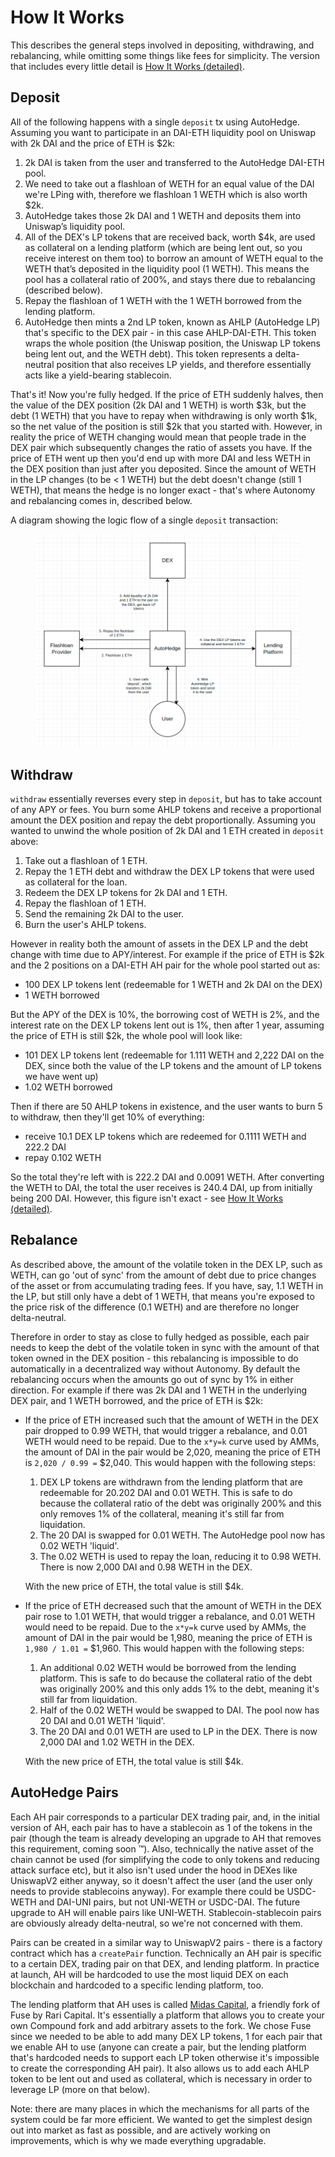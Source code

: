 # How It Works

This describes the general steps involved in depositing, withdrawing, and rebalancing, while omitting some things like fees for simplicity. The version that includes every little detail is [How It Works (detailed)](https://app.gitbook.com/o/-MeA5RrsH6Q0j4yLUM7C/s/-MeA4rd8vgaMQcZpHyck/\~/changes/qfyK1EUZ2nvHVqQLLQdb/autonomy-network/products/autohedgev2/how-it-works-detailed).

## Deposit

All of the following happens with a single `deposit` tx using AutoHedge. Assuming you want to participate in an DAI-ETH liquidity pool on Uniswap with 2k DAI and the price of ETH is $2k:

1. 2k DAI is taken from the user and transferred to the AutoHedge DAI-ETH pool.
2. We need to take out a flashloan of WETH for an equal value of the DAI we're LPing with, therefore we flashloan 1 WETH which is also worth $2k.
3. AutoHedge takes those 2k DAI and 1 WETH and deposits them into Uniswap’s liquidity pool.
4. All of the DEX's LP tokens that are received back, worth $4k, are used as collateral on a lending platform (which are being lent out, so you receive interest on them too) to borrow an amount of WETH equal to the WETH that’s deposited in the liquidity pool (1 WETH). This means the pool has a collateral ratio of 200%, and stays there due to rebalancing (described below).
5. Repay the flashloan of 1 WETH with the 1 WETH borrowed from the lending platform.
6. AutoHedge then mints a 2nd LP token, known as AHLP (AutoHedge LP) that's specific to the DEX pair - in this case AHLP-DAI-ETH. This token wraps the whole position (the Uniswap position, the Uniswap LP tokens being lent out, and the WETH debt). This token represents a delta-neutral position that also receives LP yields, and therefore essentially acts like a yield-bearing stablecoin.

That's it! Now you're fully hedged. If the price of ETH suddenly halves, then the value of the DEX position (2k DAI and 1 WETH) is worth $3k, but the debt (1 WETH) that you have to repay when withdrawing is only worth $1k, so the net value of the position is still $2k that you started with. However, in reality the price of WETH changing would mean that people trade in the DEX pair which subsequently changes the ratio of assets you have. If the price of ETH went up then you'd end up with more DAI and less WETH in the DEX position than just after you deposited. Since the amount of WETH in the LP changes (to be < 1 WETH) but the debt doesn't change (still 1 WETH), that means the hedge is no longer exact - that's where Autonomy and rebalancing comes in, described below.

A diagram showing the logic flow of a single `deposit` transaction:

<figure><img src="../../../.gitbook/assets/Screenshot from 2022-08-28 18-41-09.png" alt=""><figcaption></figcaption></figure>

## Withdraw

`withdraw` essentially reverses every step in `deposit`, but has to take account of any APY or fees. You burn some AHLP tokens and receive a proportional amount the DEX position and repay the debt proportionally. Assuming you wanted to unwind the whole position of 2k DAI and 1 ETH created in `deposit` above:

1. Take out a flashloan of 1 ETH.
2. Repay the 1 ETH debt and withdraw the DEX LP tokens that were used as collateral for the loan.
3. Redeem the DEX LP tokens for 2k DAI and 1 ETH.
4. Repay the flashloan of 1 ETH.
5. Send the remaining 2k DAI to the user.
6. Burn the user's AHLP tokens.

However in reality both the amount of assets in the DEX LP and the debt change with time due to APY/interest. For example if the price of ETH is $2k and the 2 positions on a DAI-ETH AH pair for the whole pool started out as:

* 100 DEX LP tokens lent (redeemable for 1 WETH and 2k DAI on the DEX)
* 1 WETH borrowed

But the APY of the DEX is 10%, the borrowing cost of WETH is 2%, and the interest rate on the DEX LP tokens lent out is 1%, then after 1 year, assuming the price of ETH is still $2k, the whole pool will look like:

* 101 DEX LP tokens lent (redeemable for 1.111 WETH and 2,222 DAI on the DEX, since both the value of the LP tokens and the amount of LP tokens we have went up)
* 1.02 WETH borrowed

Then if there are 50 AHLP tokens in existence, and the user wants to burn 5 to withdraw, then they'll get 10% of everything:

* receive 10.1 DEX LP tokens which are redeemed for 0.1111 WETH and 222.2 DAI
* repay 0.102 WETH

So the total they're left with is 222.2 DAI and 0.0091 WETH. After converting the WETH to DAI, the total the user receives is 240.4 DAI, up from initially being 200 DAI. However, this figure isn't exact - see [How It Works (detailed)](https://app.gitbook.com/o/-MeA5RrsH6Q0j4yLUM7C/s/-MeA4rd8vgaMQcZpHyck/\~/changes/qfyK1EUZ2nvHVqQLLQdb/autonomy-network/products/autohedgev2/how-it-works-detailed).

## Rebalance

As described above, the amount of the volatile token in the DEX LP, such as WETH, can go 'out of sync' from the amount of debt due to price changes of the asset or from accumulating trading fees. If you have, say, 1.1 WETH in the LP, but still only have a debt of 1 WETH, that means you're exposed to the price risk of the difference (0.1 WETH) and are therefore no longer delta-neutral.

Therefore in order to stay as close to fully hedged as possible, each pair needs to keep the debt of the volatile token in sync with the amount of that token owned in the DEX position - this rebalancing is impossible to do automatically in a decentralized way without Autonomy. By default the rebalancing occurs when the amounts go out of sync by 1% in either direction. For example if there was 2k DAI and 1 WETH in the underlying DEX pair, and 1 WETH borrowed, and the price of ETH is $2k:

*   If the price of ETH increased such that the amount of WETH in the DEX pair dropped to 0.99 WETH, that would trigger a rebalance, and 0.01 WETH would need to be repaid. Due to the `x*y=k` curve used by AMMs, the amount of DAI in the pair would be 2,020, meaning the price of ETH is `2,020 / 0.99 =` $2,040. This would happen with the following steps:

    1. DEX LP tokens are withdrawn from the lending platform that are redeemable for 20.202 DAI and 0.01 WETH. This is safe to do because the collateral ratio of the debt was originally 200% and this only removes 1% of the collateral, meaning it's still far from liquidation.
    2. The 20 DAI is swapped for 0.01 WETH. The AutoHedge pool now has 0.02 WETH 'liquid'.
    3. The 0.02 WETH is used to repay the loan, reducing it to 0.98 WETH. There is now 2,000 DAI and 0.98 WETH in the DEX.

    With the new price of ETH, the total value is still $4k.
*   If the price of ETH decreased such that the amount of WETH in the DEX pair rose to 1.01 WETH, that would trigger a rebalance, and 0.01 WETH would need to be repaid. Due to the `x*y=k` curve used by AMMs, the amount of DAI in the pair would be 1,980, meaning the price of ETH is `1,980 / 1.01 =` $1,960. This would happen with the following steps:

    1. An additional 0.02 WETH would be borrowed from the lending platform. This is safe to do because the collateral ratio of the debt was originally 200% and this only adds 1% to the debt, meaning it's still far from liquidation.
    2. Half of the 0.02 WETH would be swapped to DAI. The pool now has 20 DAI and 0.01 WETH 'liquid'.
    3. The 20 DAI and 0.01 WETH are used to LP in the DEX. There is now 2,000 DAI and 1.02 WETH in the DEX.

    With the new price of ETH, the total value is still $4k.

## AutoHedge Pairs

Each AH pair corresponds to a particular DEX trading pair, and, in the initial version of AH, each pair has to have a stablecoin as 1 of the tokens in the pair (though the team is already developing an upgrade to AH that removes this requirement, coming soon ™). Also, technically the native asset of the chain cannot be used (for simplifying the code to only tokens and reducing attack surface etc), but it also isn't used under the hood in DEXes like UniswapV2 either anyway, so it doesn't affect the user (and the user only needs to provide stablecoins anyway). For example there could be USDC-WETH and DAI-UNI pairs, but not UNI-WETH or USDC-DAI. The future upgrade to AH will enable pairs like UNI-WETH. Stablecoin-stablecoin pairs are obviously already delta-neutral, so we're not concerned with them.

Pairs can be created in a similar way to UniswapV2 pairs - there is a factory contract which has a `createPair` function. Technically an AH pair is specific to a certain DEX, trading pair on that DEX, and lending platform. In practice at launch, AH will be hardcoded to use the most liquid DEX on each blockchain and hardcoded to a specific lending platform, too.

The lending platform that AH uses is called [Midas Capital](https://www.midascapital.xyz/), a friendly fork of Fuse by Rari Capital. It's essentially a platform that allows you to create your own Compound fork and add arbitrary assets to the fork. We chose Fuse since we needed to be able to add many DEX LP tokens, 1 for each pair that we enable AH to use (anyone can create a pair, but the lending platform that's hardcoded needs to support each LP token otherwise it's impossible to create the corresponding AH pair). It also allows us to add each AHLP token to be lent out and used as collateral, which is necessary in order to leverage LP (more on that below).



Note: there are many places in which the mechanisms for all parts of the system could be far more efficient. We wanted to get the simplest design out into market as fast as possible, and are actively working on improvements, which is why we made everything upgradable.
